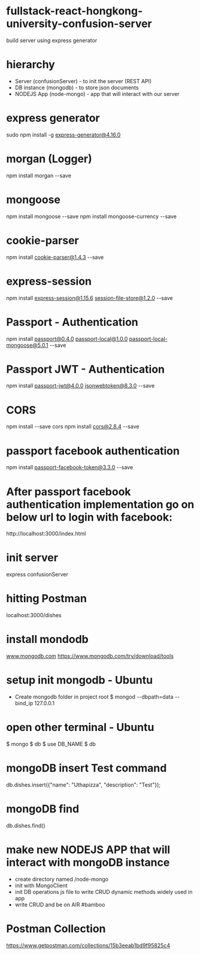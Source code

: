 # fullstack-react-hongkong-university-confusion-server
build server using express generator

# hierarchy
- Server (confusionServer) - to init the server (REST API)
- DB instance (mongodb) - to store json documents
- NODEJS App (node-mongo) - app that will interact with our server

# express generator
sudo npm install -g express-generator@4.16.0

# morgan (Logger)
npm install morgan --save

# mongoose
npm install mongoose --save
npm install mongoose-currency --save

# cookie-parser
npm install cookie-parser@1.4.3 --save

# express-session
npm install express-session@1.15.6 session-file-store@1.2.0 --save

# Passport - Authentication
npm install passport@0.4.0 passport-local@1.0.0 passport-local-mongoose@5.0.1 --save

# Passport JWT - Authentication
npm install passport-jwt@4.0.0 jsonwebtoken@8.3.0 --save

# CORS
npm install --save cors
npm install cors@2.8.4 --save

# passport facebook authentication
npm install passport-facebook-token@3.3.0 --save

# After passport facebook authentication implementation go on below url to login with facebook:
http://localhost:3000/index.html

# init server
express confusionServer

# hitting Postman
localhost:3000/dishes

# install mondodb
www.mongodb.com
https://www.mongodb.com/try/download/tools

# setup init mongodb - Ubuntu
- Create mongodb folder in project root
$ mongod --dbpath=data --bind_ip 127.0.0.1

# open other terminal - Ubuntu
$ mongo
$ db
$ use DB_NAME
$ db

# mongoDB insert Test command
db.dishes.insert({"name": "Uthapizza", "description": "Test"});

# mongoDB find
db.dishes.find()

# make new NODEJS APP that will interact with mongoDB instance
- create directory named /node-mongo
- init with MongoClient
- init DB operations js file to write CRUD dynamic methods widely used in app
- write CRUD and be on AIR #bamboo

# Postman Collection
https://www.getpostman.com/collections/15b3eeab1bd9f95825c4